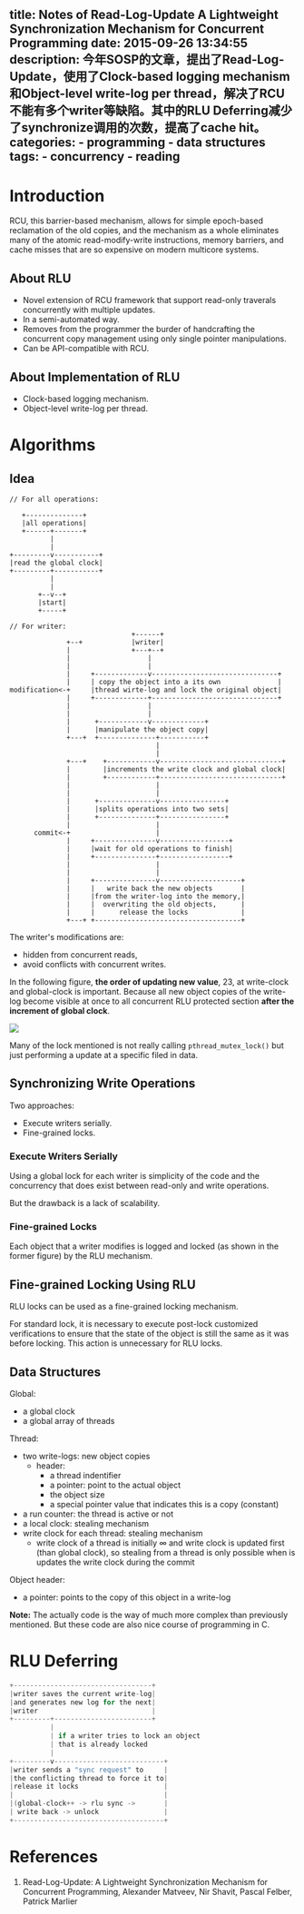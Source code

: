 title: Notes of Read-Log-Update A Lightweight Synchronization Mechanism for Concurrent Programming
date: 2015-09-26 13:34:55
description: 今年SOSP的文章，提出了Read-Log-Update，使用了Clock-based logging mechanism和Object-level write-log per thread，解决了RCU不能有多个writer等缺陷。其中的RLU Deferring减少了synchronize调用的次数，提高了cache hit。
categories:
    - programming
    - data structures
tags:
    - concurrency
    - reading
---

# Introduction

RCU, this barrier-based mechanism, allows for simple epoch-based reclamation of the old copies, and the mechanism as a whole eliminates many of the atomic read-modify-write instructions, memory barriers, and cache misses that are so expensive on modern multicore systems.

## About RLU

* Novel extension of RCU framework that support read-only traverals concurrently with multiple updates.
* In a semi-automated way.
* Removes from the programmer the burder of handcrafting the concurrent copy management using only single pointer manipulations.
* Can be API-compatible with RCU.

## About Implementation of RLU

* Clock-based logging mechanism.
* Object-level write-log per thread.

# Algorithms

## Idea

```
// For all operations:

   +--------------+
   |all operations|
   +------+-------+
          |
          |
+---------v-----------+
|read the global clock|
+---------+-----------+
          |
          |
       +--v--+
       |start|
       +-----+

// For writer:
                              +------+
              +--+            |writer|
              |               +---+--+
              |                   |
              |                   |
              |     +-------------v-------------------------------+
              |     | copy the object into a its own              |
modification<-+     |thread wirte-log and lock the original object|
              |     +-------------+-------------------------------+
              |                   |
              |                   |
              |      +------------v-------------+
              |      |manipulate the object copy|
              +---+  +--------------+-----------+
                                    |
                                    |
              +---+    +------------v------------------------------+
              |        |increments the write clock and global clock|
              |        +------------+------------------------------+
              |                     |
              |                     |
              |      +--------------v----------------+
              |      |splits operations into two sets|
              |      +--------------+----------------+
              |                     |
      commit<-+                     |
              |     +---------------v-----------------+
              |     |wait for old operations to finish|
              |     +---------------+-----------------+
              |                     |
              |                     |
              |     +---------------v--------------------+
              |     |   write back the new objects       |
              |     |from the writer-log into the memory,|
              |     |  overwriting the old objects,      |
              |     |      release the locks             |
              +---+ +------------------------------------+
```

The writer's modifications are:
* hidden from concurrent reads,
* avoid conflicts with concurrent writes.

In the following figure, **the order of updating new value**, 23, at write-clock and global-clock is important. Because all new object copies of the write-log become visible at once to all concurrent RLU protected section **after the increment of global clock**.

![](/images/2015/rlu_readers_and_writer.png)

Many of the lock mentioned is not really calling `pthread_mutex_lock()` but just performing a update at a specific filed in data.

## Synchronizing Write Operations

Two approaches:

* Execute writers serially.
* Fine-grained locks.

### Execute Writers Serially

Using a global lock for each writer is simplicity of the code and the concurrency that does exist between read-only and write operations.

But the drawback is a lack of scalability.

### Fine-grained Locks

Each object that a writer modifies is logged and locked (as shown in the former figure) by the RLU mechanism.

## Fine-grained Locking Using RLU

RLU locks can be used as a fine-grained locking mechanism.

For standard lock, it is necessary to execute post-lock customized verifications to ensure that the state of the object is still the same as it was before locking. This action is unnecessary for RLU locks.

## Data Structures

Global:

* a global clock
* a global array of threads

Thread:

* two write-logs: new object copies
  * header:
    * a thread indentifier
    * a pointer: point to the actual object
    * the object size
    * a special pointer value that indicates this is a copy (constant)
* a run counter: the thread is active or not
* a local clock: stealing mechanism
* write clock for each thread: stealing mechanism
  * write clock of a thread is initially $\infty$ and write clock is updated first (than global clock), so stealing from a thread is only possible when is updates the write clock during the commit

Object header:

* a pointer: points to the copy of this object in a write-log

**Note:** The actually code is the way of much more complex than previously mentioned. But these code are also nice course of programming in C.

# RLU Deferring

```c
+----------------------------------+
|writer saves the current write-log|
|and generates new log for the next|
|writer                            |
+---------+------------------------+
          |
          | if a writer tries to lock an object
          | that is already locked
          |
+---------v---------------------------+
|writer sends a "sync request" to     |
|the conflicting thread to force it to|
|release it locks                     |
|                                     |
|(global-clock++ -> rlu sync ->       |
| write back -> unlock                |
+-------------------------------------+
```

# References

1. Read-Log-Update: A Lightweight Synchronization Mechanism for Concurrent Programming, Alexander Matveev, Nir Shavit, Pascal Felber, Patrick Marlier
